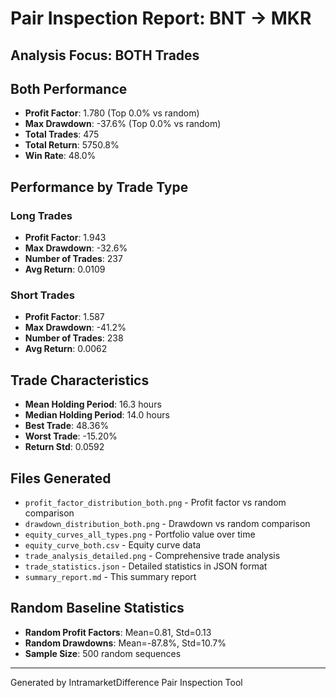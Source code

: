 
# Pair Inspection Report: BNT → MKR

## Analysis Focus: BOTH Trades

## Both Performance  
- **Profit Factor**: 1.780 (Top 0.0% vs random)
- **Max Drawdown**: -37.6% (Top 0.0% vs random)
- **Total Trades**: 475
- **Total Return**: 5750.8%
- **Win Rate**: 48.0%

## Performance by Trade Type
### Long Trades
- **Profit Factor**: 1.943
- **Max Drawdown**: -32.6%
- **Number of Trades**: 237
- **Avg Return**: 0.0109

### Short Trades  
- **Profit Factor**: 1.587
- **Max Drawdown**: -41.2%
- **Number of Trades**: 238
- **Avg Return**: 0.0062

## Trade Characteristics
- **Mean Holding Period**: 16.3 hours
- **Median Holding Period**: 14.0 hours
- **Best Trade**: 48.36%
- **Worst Trade**: -15.20%
- **Return Std**: 0.0592

## Files Generated
- `profit_factor_distribution_both.png` - Profit factor vs random comparison
- `drawdown_distribution_both.png` - Drawdown vs random comparison  
- `equity_curves_all_types.png` - Portfolio value over time
- `equity_curve_both.csv` - Equity curve data
- `trade_analysis_detailed.png` - Comprehensive trade analysis
- `trade_statistics.json` - Detailed statistics in JSON format
- `summary_report.md` - This summary report

## Random Baseline Statistics
- **Random Profit Factors**: Mean=0.81, Std=0.13
- **Random Drawdowns**: Mean=-87.8%, Std=10.7%
- **Sample Size**: 500 random sequences

---
Generated by IntramarketDifference Pair Inspection Tool

